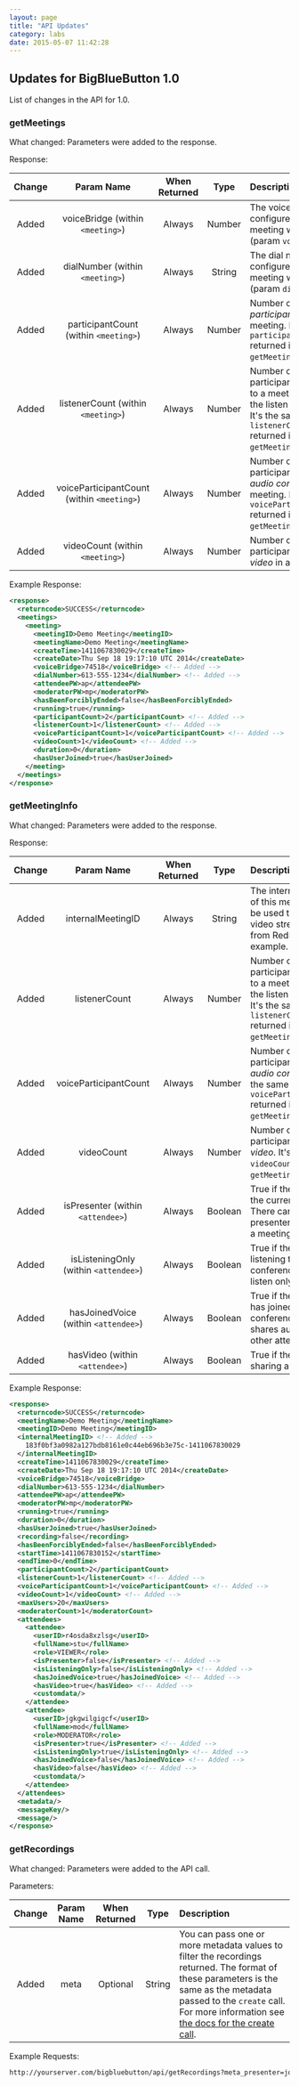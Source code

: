 ```yaml
---
layout: page
title: "API Updates"
category: labs
date: 2015-05-07 11:42:28
---
```


Updates for BigBlueButton 1.0
---------------------------------

List of changes in the API for 1.0.

### getMeetings

What changed: Parameters were added to the response.

Response:

| Change | Param Name | When Returned | Type | Description |
|:------:|:----------:|:-------------:|:----:|:------------|
| Added | voiceBridge (within `<meeting>`) | Always | Number | The voice bridge configured when the meeting was created (param `voiceBridge`). |
| Added | dialNumber (within `<meeting>`) | Always | String | The dial number configured when the meeting was created (param `dialNumber`). |
| Added | participantCount (within `<meeting>`) | Always | Number | Number of *participants* in a meeting. It's the same `participantCount` returned in `getMeetingInfo`. |
| Added | listenerCount (within `<meeting>`) | Always | Number | Number of participants listening to a meeting (using the listen only mode). It's the same `listenerCount` returned in `getMeetingInfo`. |
| Added | voiceParticipantCount (within `<meeting>`) | Always | Number | Number of participants *in the audio conference* of a meeting. It's the same `voiceParticipantCount` returned in `getMeetingInfo`. |
| Added | videoCount (within `<meeting>`) | Always | Number | Number of participants *sharing video* in a meeting. |

Example Response:

```xml
<response>
  <returncode>SUCCESS</returncode>
  <meetings>
    <meeting>
      <meetingID>Demo Meeting</meetingID>
      <meetingName>Demo Meeting</meetingName>
      <createTime>1411067830029</createTime>
      <createDate>Thu Sep 18 19:17:10 UTC 2014</createDate>
      <voiceBridge>74518</voiceBridge> <!-- Added -->
      <dialNumber>613-555-1234</dialNumber> <!-- Added -->
      <attendeePW>ap</attendeePW>
      <moderatorPW>mp</moderatorPW>
      <hasBeenForciblyEnded>false</hasBeenForciblyEnded>
      <running>true</running>
      <participantCount>2</participantCount> <!-- Added -->
      <listenerCount>1</listenerCount> <!-- Added -->
      <voiceParticipantCount>1</voiceParticipantCount> <!-- Added -->
      <videoCount>1</videoCount> <!-- Added -->
      <duration>0</duration>
      <hasUserJoined>true</hasUserJoined>
    </meeting>
  </meetings>
</response>
```

### getMeetingInfo

What changed: Parameters were added to the response.

Response:

| Change | Param Name | When Returned | Type | Description |
|:------:|:----------:|:-------------:|:----:|:------------|
| Added | internalMeetingID | Always | String | The internal identifier of this meeting. Can be used to access a video stream directly from Red5, for example. |
| Added | listenerCount | Always | Number | Number of participants listening to a meeting (using the listen only mode). It's the same `listenerCount` returned in `getMeetings`. |
| Added | voiceParticipantCount | Always | Number | Number of participants *in the audio conference*. It's the same `voiceParticipantCount` returned in `getMeetings`. |
| Added | videoCount | Always | Number | Number of participants *sharing video*. It's the same `videoCount` returned in `getMeetings`. |
| Added | isPresenter (within `<attendee>`) | Always | Boolean | True if the attendee is the current presenter. There can only be one presenter at a time in a meeting. |
| Added | isListeningOnly (within `<attendee>`) | Always | Boolean | True if the attendee is listening to the voice conference using the listen only mode. |
| Added | hasJoinedVoice (within `<attendee>`) | Always | Boolean | True if the attendee has joined to the audio conference and shares audio with other attendees. |
| Added | hasVideo (within `<attendee>`) | Always | Boolean | True if the attendee is sharing a webcam. |

Example Response:

```xml
<response>
  <returncode>SUCCESS</returncode>
  <meetingName>Demo Meeting</meetingName>
  <meetingID>Demo Meeting</meetingID>
  <internalMeetingID> <!-- Added -->
    183f0bf3a0982a127bdb8161e0c44eb696b3e75c-1411067830029
  </internalMeetingID>
  <createTime>1411067830029</createTime>
  <createDate>Thu Sep 18 19:17:10 UTC 2014</createDate>
  <voiceBridge>74518</voiceBridge>
  <dialNumber>613-555-1234</dialNumber>
  <attendeePW>ap</attendeePW>
  <moderatorPW>mp</moderatorPW>
  <running>true</running>
  <duration>0</duration>
  <hasUserJoined>true</hasUserJoined>
  <recording>false</recording>
  <hasBeenForciblyEnded>false</hasBeenForciblyEnded>
  <startTime>1411067830152</startTime>
  <endTime>0</endTime>
  <participantCount>2</participantCount>
  <listenerCount>1</listenerCount> <!-- Added -->
  <voiceParticipantCount>1</voiceParticipantCount> <!-- Added -->
  <videoCount>1</videoCount> <!-- Added -->
  <maxUsers>20</maxUsers>
  <moderatorCount>1</moderatorCount>
  <attendees>
    <attendee>
      <userID>r4osda8xzlsg</userID>
      <fullName>stu</fullName>
      <role>VIEWER</role>
      <isPresenter>false</isPresenter> <!-- Added -->
      <isListeningOnly>false</isListeningOnly> <!-- Added -->
      <hasJoinedVoice>true</hasJoinedVoice> <!-- Added -->
      <hasVideo>true</hasVideo> <!-- Added -->
      <customdata/>
    </attendee>
    <attendee>
      <userID>jgkgwilgigcf</userID>
      <fullName>mod</fullName>
      <role>MODERATOR</role>
      <isPresenter>true</isPresenter> <!-- Added -->
      <isListeningOnly>true</isListeningOnly> <!-- Added -->
      <hasJoinedVoice>false</hasJoinedVoice> <!-- Added -->
      <hasVideo>false</hasVideo> <!-- Added -->
      <customdata/>
    </attendee>
  </attendees>
  <metadata/>
  <messageKey/>
  <message/>
</response>
```

### getRecordings

What changed: Parameters were added to the API call.

Parameters:

| Change | Param Name | When Returned | Type | Description |
|:------:|:----------:|:-------------:|:----:|:------------|
| Added | meta | Optional | String | You can pass one or more metadata values to filter the recordings returned. The format of these parameters is the same as the metadata passed to the `create` call. For more information see [the docs for the create call](http://docs.bigbluebutton.org/dev/api.html#create). |

Example Requests:

```bash
http://yourserver.com/bigbluebutton/api/getRecordings?meta_presenter=joe&meta_category=education&checksum=1234
```
